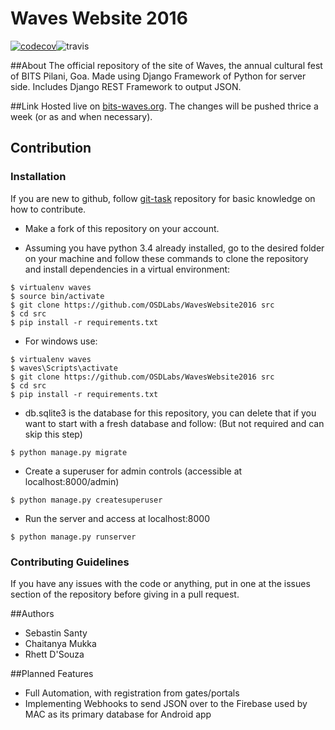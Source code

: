 # Waves Website 2016

[![codecov](https://codecov.io/gh/SebastinSanty/WavesWebsite2016/branch/master/graph/badge.svg)](https://codecov.io/gh/SebastinSanty/WavesWebsite2016)![travis](https://travis-ci.org/OSDLabs/WavesWebsite2016.svg?branch=master)

##About
The official repository of the site of Waves, the annual cultural fest of BITS Pilani, Goa. 
Made using Django Framework of Python for server side. 
Includes Django REST Framework to output JSON.

##Link
Hosted live on [bits-waves.org](http://bits-waves.org). The changes will be pushed thrice a week (or as and when necessary).

## Contribution

### Installation

If you are new to github, follow [git-task](https://github.com/OSDLabs/git-task) repository for basic knowledge on how to contribute.

* Make a fork of this repository on your account.

* Assuming you have python 3.4 already installed, go to the desired folder on your machine and follow these commands to clone the repository and install dependencies in a virtual environment:

```
$ virtualenv waves
$ source bin/activate
$ git clone https://github.com/OSDLabs/WavesWebsite2016 src
$ cd src
$ pip install -r requirements.txt
```

* For windows use:

```
$ virtualenv waves
$ waves\Scripts\activate
$ git clone https://github.com/OSDLabs/WavesWebsite2016 src
$ cd src
$ pip install -r requirements.txt
```

* db.sqlite3 is the database for this repository, you can delete that if you want to start with a fresh database and follow: (But not required and can skip this step)

```
$ python manage.py migrate
```

* Create a superuser for admin controls (accessible at localhost:8000/admin)

```
$ python manage.py createsuperuser
```

* Run the server and access at localhost:8000

```
$ python manage.py runserver
```


### Contributing Guidelines

If you have any issues with the code or anything, put in one at the issues section of the repository before giving in a pull request. 

##Authors

* Sebastin Santy
* Chaitanya Mukka
* Rhett D'Souza

##Planned Features

* Full Automation, with registration from gates/portals
* Implementing Webhooks to send JSON over to the Firebase used by MAC as its primary database for Android app
